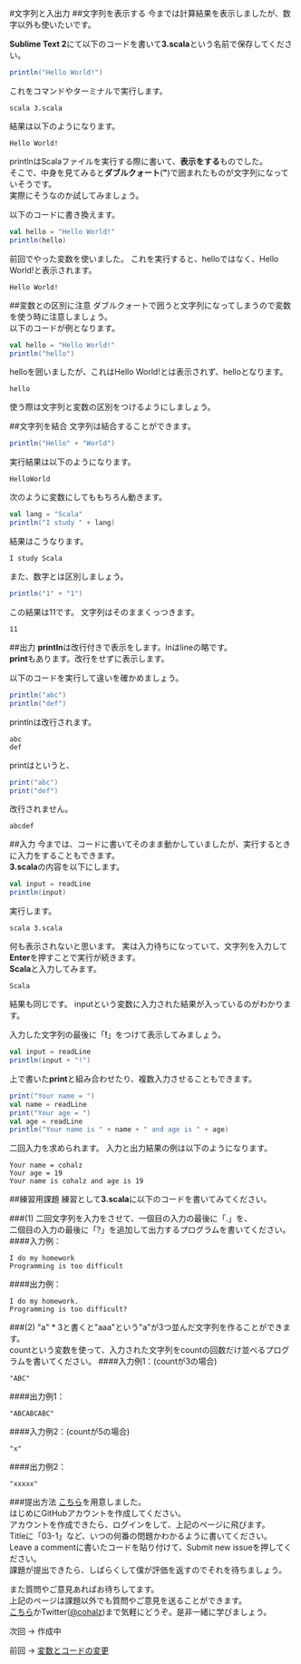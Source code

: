 #文字列と入出力
##文字列を表示する
今までは計算結果を表示しましたが、数字以外も使いたいです。

**Sublime Text 2**にて以下のコードを書いて**3.scala**という名前で保存してください。  
```scala
println("Hello World!")
```
これをコマンドやターミナルで実行します。
```
scala 3.scala
```
結果は以下のようになります。
```
Hello World!
```
printlnはScalaファイルを実行する際に書いて、**表示をする**ものでした。  
そこで、中身を見てみると**ダブルクォート**(**"**)で囲まれたものが文字列になっていそうです。  
実際にそうなのか試してみましょう。

以下のコードに書き換えます。
```scala
val hello = "Hello World!"
println(hello)
```
前回でやった変数を使いました。
これを実行すると、helloではなく、Hello World!と表示されます。
```
Hello World!
```

##変数との区別に注意
ダブルクォートで囲うと文字列になってしまうので変数を使う時に注意しましょう。  
以下のコードが例となります。
```scala
val hello = "Hello World!"
println("hello")
```
helloを囲いましたが、これはHello World!とは表示されず、helloとなります。
```
hello
```
使う際は文字列と変数の区別をつけるようにしましょう。


##文字列を結合
文字列は結合することができます。
```scala
println("Hello" + "World")
```
実行結果は以下のようになります。
```
HelloWorld
```
次のように変数にしてももちろん動きます。
```scala
val lang = "Scala"
println("I study " + lang)
```
結果はこうなります。
```
I study Scala
```

また、数字とは区別しましょう。
```scala
println("1" + "1")
```
この結果は11です。
文字列はそのままくっつきます。
```
11
```

##出力
**println**は改行付きで表示をします。lnはlineの略です。  
**print**もあります。改行をせずに表示します。  

以下のコードを実行して違いを確かめましょう。
```scala
println("abc")
println("def")
```
printlnは改行されます。
```
abc
def
```
printはというと、
```scala
print("abc")
print("def")
```
改行されません。
```
abcdef
```
##入力
今までは、コードに書いてそのまま動かしていましたが、実行するときに入力をすることもできます。  
**3.scala**の内容を以下にします。
```scala
val input = readLine
println(input)
```
実行します。
```
scala 3.scala
```
何も表示されないと思います。
実は入力待ちになっていて、文字列を入力して**Enter**を押すことで実行が続きます。  
**Scala**と入力してみます。
```
Scala
```
結果も同じです。
inputという変数に入力された結果が入っているのがわかります。

入力した文字列の最後に「**!**」をつけて表示してみましょう。
```scala
val input = readLine
println(input + "!")
```
上で書いた**print**と組み合わせたり、複数入力させることもできます。
```scala
print("Your name = ")
val name = readLine
print("Your age = ")
val age = readLine
println("Your name is " + name + " and age is " + age)
```
二回入力を求められます。
入力と出力結果の例は以下のようになります。
```
Your name = cohalz
Your age = 19
Your name is cohalz and age is 19
```

##練習用課題
練習として**3.scala**に以下のコードを書いてみてください。  

###(1)
二回文字列を入力をさせて、一個目の入力の最後に「.」を、  
二個目の入力の最後に「?」を追加して出力するプログラムを書いてください。
####入力例：
```
I do my homework
Programming is too difficult
```
####出力例：
```
I do my homework.
Programming is too difficult?
```
  
###(2)
"a" * 3と書くと"aaa"という"a"が3つ並んだ文字列を作ることができます。  
countという変数を使って、入力された文字列をcountの回数だけ並べるプログラムを書いてください。
####入力例1：(countが3の場合)
```
"ABC"
```
####出力例1：
```
"ABCABCABC"
```

####入力例2：(countが5の場合)
```
"x"
```
####出力例2：
```
"xxxxx"
```

###提出方法
[こちら](https://github.com/cohalz/scala-for-programming-beginner/issues/new)を用意しました。  
はじめにGitHubアカウントを作成してください。  
アカウントを作成できたら、ログインをして、上記のページに飛びます。  
Titleに「03-1」など、いつの何番の問題かわかるように書いてください。  
Leave a commentに書いたコードを貼り付けて、Submit new issueを押してください。   
課題が提出できたら、しばらくして僕が評価を返すのでそれを待ちましょう。  

また質問やご意見あればお待ちしてます。  
上記のページは課題以外でも質問やご意見を送ることができます。  
[こちら](https://github.com/cohalz/scala-for-programming-beginner/issues/new)かTwitter([@cohalz](https://twitter.com/cohalz))まで気軽にどうぞ。是非一緒に学びましょう。

次回 -> 作成中

前回 -> [変数とコードの変更](https://github.com/cohalz/scala-for-programming-beginner/tree/master/02)
